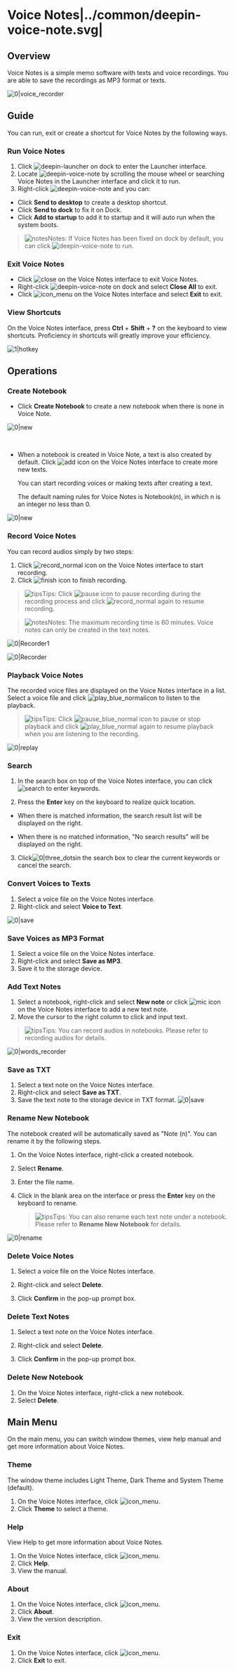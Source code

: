 # Voice Notes|../common/deepin-voice-note.svg|

## Overview

Voice Notes is a simple memo software with texts and voice recordings. You are able to save the recordings as MP3 format or texts. 

![0|voice_recorder](jpg/main.png)


## Guide

You can run, exit or create a shortcut for Voice Notes by the following ways.

### Run Voice Notes

1.  Click ![deepin-launcher](icon/deepin-launcher.svg) on dock to enter the Launcher interface.
2.  Locate ![deepin-voice-note](icon/deepin-voice-note.svg) by scrolling the mouse wheel or searching Voice Notes in the Launcher interface and click it to run.
3.  Right-click ![deepin-voice-note](icon/deepin-voice-note.svg) and you can:

   - Click **Send to desktop** to create a desktop shortcut.
   - Click **Send to dock** to fix it on Dock.
   - Click **Add to startup** to add it to startup and it will auto run when the system boots.

> ![notes](icon/notes.svg)Notes: If Voice Notes has been fixed on dock by default, you can click ![deepin-voice-note](icon/deepin-voice-note.svg) to run.

### Exit Voice Notes

- Click ![close](icon/close.svg) on the Voice Notes interface to exit Voice Notes.
- Right-click ![deepin-voice-note](icon/deepin-voice-note.svg) on dock and select **Close All** to exit.
- Click ![icon_menu](icon/icon_menu.svg) on the Voice Notes interface and select **Exit** to exit.

### View Shortcuts

On the Voice Notes interface, press  **Ctrl** + **Shift** + **?** on the keyboard to view shortcuts. Proficiency in shortcuts will greatly improve your efficiency.

 ![1|hotkey](jpg/hotkey.png)

## Operations

### Create Notebook

- Click **Create Notebook** to create a new notebook when there is none in Voice Note.

![0|new](jpg/create.png)

&nbsp;&nbsp;&nbsp;&nbsp;&nbsp;&nbsp;&nbsp;&nbsp;&nbsp;&nbsp;&nbsp;&nbsp;&nbsp;

- When a notebook is created in Voice Note, a text is also created by default. Click ![add](icon/circlebutton_add2.svg) icon on the Voice Notes interface to create more new texts.

  You can start recording voices or making texts after creating a text.
  
  The default naming rules for Voice Notes is Notebook(n), in which n is an integer no less than 0.

![0|new](jpg/create1.png)


### Record Voice Notes

You can record audios simply by two steps:

1. Click ![record_normal](icon/record_normal.svg) icon on the Voice Notes interface to start recording.
2.  Click ![finish](icon/finish_normal.svg) icon to finish recording.

> ![tips](icon/tips.svg)Tips: Click ![pause](icon/pause_red_normal.svg) icon to pause recording during the recording process and click ![record_normal](icon/record_normal.svg) again to resume recording.

> ![notes](icon/notes.svg)Notes: The maximum recording time is 60 minutes. Voice notes can only be created in the text notes. 

![0|Recorder1](jpg/recorder1.png)

![0|Recorder](jpg/recorder2.png)

### Playback Voice Notes

The recorded voice files are displayed on the Voice Notes interface in a list. Select a voice file and click ![play_blue_normal](icon/play_blue_normal.svg)icon to listen to the playback.

> ![tips](icon/tips.svg)Tips: Click ![pause_blue_normal](icon/pause_blue_normal.svg) icon to pause or stop playback and click ![play_blue_normal](icon/play_blue_normal.svg) again to resume playback when you are listening to the recording.

![0|replay](jpg/replay.png)


### Search

1. In the search box on top of the Voice Notes interface, you can click ![search](icon/search.svg) to enter keywords.

2.  Press the **Enter** key on the keyboard to realize quick location.

   - When there is matched information, the search result list will be displayed on the right.

   - When there is no matched information, "No search results" will be displayed on the right.

3.  Click![0|three_dots](icon/close_normal-2.svg)in the search box  to clear the current keywords or cancel the search. 


### Convert Voices to Texts

1. Select a voice file on the Voice Notes interface.
2. Right-click and select **Voice to Text**.

![0|save](jpg/toVoice.jpg)


### Save Voices as MP3 Format

1.   Select a voice file on the Voice Notes interface.
2.   Right-click and select **Save as MP3**.
3.   Save it to the storage device.


### Add Text Notes

1. Select a notebook, right-click and select **New note** or click ![mic](icon/circlebutton_add2.svg) icon on the Voice Notes interface to add a new text note.
2.  Move the cursor to the right column to click and input text. 

> ![tips](icon/tips.svg)Tips: You can record audios in notebooks. Please refer to recording audios for details.

![0|words_recorder](jpg/main.png)


### Save as TXT

1.  Select a text note on the Voice Notes interface.
2.  Right-click and select **Save as TXT**.
3.  Save the text note to the storage device in TXT format.
    ![0|save](jpg/toTxT.png)

### Rename New Notebook

The notebook created will be automatically saved as "Note (n)". You can rename it by the following steps.

1. On the Voice Notes interface, right-click a created notebook.

2. Select **Rename**.

3. Enter the file name.

4. Click in the blank area on the interface or press the **Enter** key on the keyboard to rename.

   > ![tips](icon/tips.svg)Tips: You can also rename each text note under a notebook. Please refer to **Rename New Notebook** for details. 

![0|rename](jpg/rename.png)

### Delete Voice Notes

1.  Select a voice file on the Voice Notes interface.
2.  Right-click and select **Delete**.

3.  Click **Confirm** in the pop-up prompt box.


### Delete Text Notes

1.   Select a text note on the Voice Notes interface.
2.  Right-click and select **Delete**.

3.  Click **Confirm** in the pop-up prompt box.


### Delete New Notebook

1. On the Voice Notes interface, right-click a new notebook.
2.  Select **Delete**.


## Main Menu

On the main menu, you can switch window themes, view help manual and get more information about Voice Notes.

### Theme

The window theme includes Light Theme, Dark Theme and System Theme (default).

1. On the Voice Notes interface, click ![icon_menu](icon/icon_menu.svg).
2. Click **Theme** to select a theme.

### Help

View Help to get more information about Voice Notes.

1.  On the Voice Notes interface, click ![icon_menu](icon/icon_menu.svg).
2.  Click **Help**.
3.  View the manual.

### About

1.  On the Voice Notes interface, click ![icon_menu](icon/icon_menu.svg). 
2.  Click **About**.
3.  View the version description.

### Exit

1. On the Voice Notes interface, click ![icon_menu](icon/icon_menu.svg).
2.  Click **Exit** to exit.
